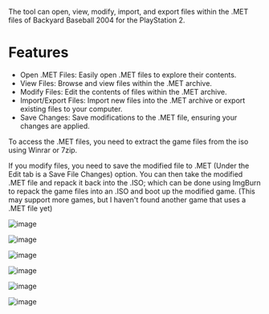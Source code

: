The tool can open, view, modify, import, and export files within the .MET files of Backyard Baseball 2004 for the PlayStation 2.

# Features
- Open .MET Files: Easily open .MET files to explore their contents.
- View Files: Browse and view files within the .MET archive.
- Modify Files: Edit the contents of files within the .MET archive.
- Import/Export Files: Import new files into the .MET archive or export existing files to your computer.
- Save Changes: Save modifications to the .MET file, ensuring your changes are applied.

To access the .MET files, you need to extract the game files from the iso using Winrar or 7zip. 

If you modify files, you need to save the modified file to .MET (Under the Edit tab is a Save File Changes) option. You can then take the modified .MET file and repack it back into the .ISO; which can be done using ImgBurn to repack the game files into an .ISO and boot up the modified game.
(This may support more games, but I haven't found another game that uses a .MET file yet)

![image](https://github.com/primetime43/PS2-DATA-File-Extractor/assets/12754111/c5129d59-4717-4597-8813-c75f153bbe80)

![image](https://github.com/primetime43/PS2-DATA-File-Extractor/assets/12754111/72400390-955e-49ac-a906-50a67b3bb657)

![image](https://github.com/primetime43/PS2-DATA-File-Extractor/assets/12754111/ba08e6b8-5240-4f45-beff-b43f046b1842)

![image](https://github.com/primetime43/PS2-DATA-File-Extractor/assets/12754111/5573ac78-c8de-4b5e-8d85-621f2279bc8d)

![image](https://github.com/primetime43/PS2-DATA-File-Extractor/assets/12754111/20a5ce20-61c0-4f00-9efc-dff3e9e55357)

![image](https://github.com/primetime43/PS2-DATA-File-Extractor/assets/12754111/ef1bb3f2-fe3e-4b43-9600-8c4270e83d2a)
